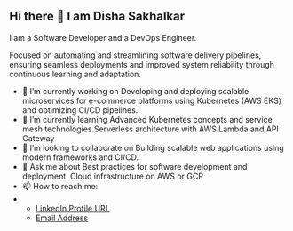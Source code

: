 ## Hi there 👋 I am Disha Sakhalkar 
I am a Software Developer and a DevOps Engineer.

Focused on automating and streamlining software delivery pipelines, ensuring seamless deployments and improved system reliability through continuous learning and adaptation.

<!--
**Dishasak/Dishasak** is a ✨ _special_ ✨ repository because its `README.md` (this file) appears on your GitHub profile. 

Here are some ideas to get you started: -->

- 🔭 I’m currently working on Developing and deploying scalable microservices for e-commerce platforms using Kubernetes (AWS EKS) and optimizing CI/CD pipelines.
- 🌱 I’m currently learning Advanced Kubernetes concepts and service mesh technologies.Serverless architecture with AWS Lambda and API Gateway
- 👯 I’m looking to collaborate on Building scalable web applications using modern frameworks and CI/CD.
- 💬 Ask me about Best practices for software development and deployment. Cloud infrastructure on AWS or GCP
- 📫 How to reach me:
-  - [LinkedIn Profile URL](www.linkedin.com/in/disha-sakhalkar22)
    - [Email Address](mailto:dishasakhalkar@gmail.com)

